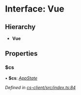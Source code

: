 # Interface: Vue

## Hierarchy

* **Vue**

## Properties

###  $cs

• **$cs**: *[AppState](../classes/_cs_client_src_services_app_state_.appstate.md)*

*Defined in [cs-client/src/index.ts:84](https://github.com/TNOCS/csnext/blob/38d1409e/packages/cs-client/src/index.ts#L84)*
